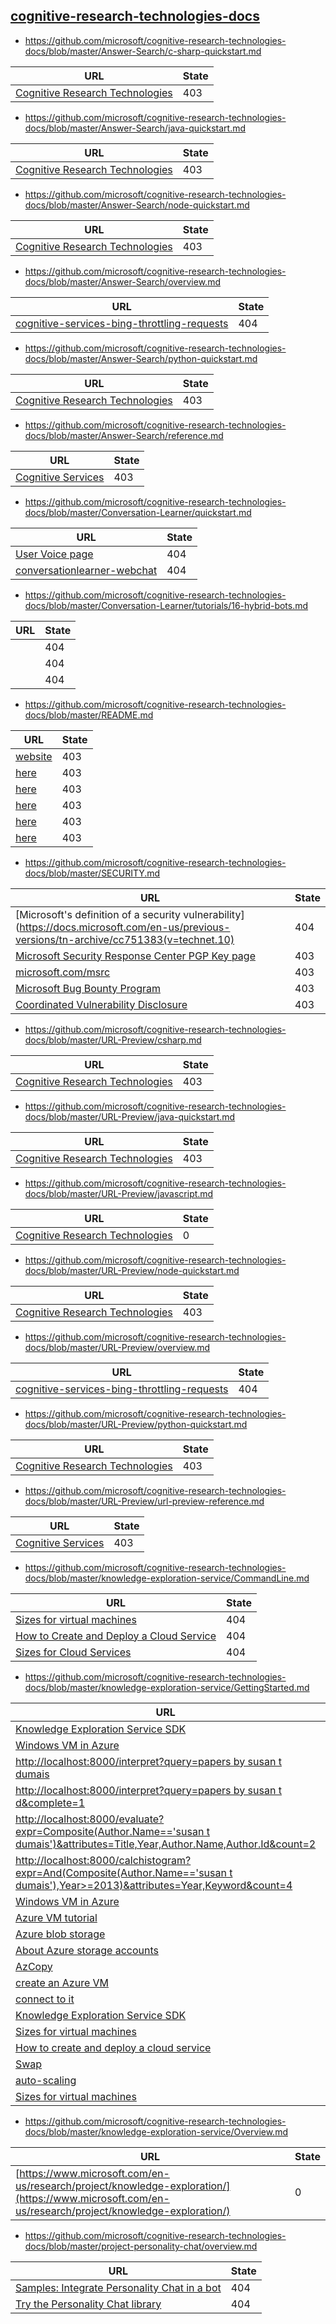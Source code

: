 
## [cognitive-research-technologies-docs](https://github.com/microsoft/cognitive-research-technologies-docs)
* https://github.com/microsoft/cognitive-research-technologies-docs/blob/master/Answer-Search/c-sharp-quickstart.md

| URL | State |
| --- | --- |
| [Cognitive Research Technologies](https://www.microsoft.com/en-us/research/project/answer-search/) | 403 |

* https://github.com/microsoft/cognitive-research-technologies-docs/blob/master/Answer-Search/java-quickstart.md

| URL | State |
| --- | --- |
| [Cognitive Research Technologies](https://www.microsoft.com/en-us/research/project/answer-search/) | 403 |

* https://github.com/microsoft/cognitive-research-technologies-docs/blob/master/Answer-Search/node-quickstart.md

| URL | State |
| --- | --- |
| [Cognitive Research Technologies](https://www.microsoft.com/en-us/research/project/answer-search/) | 403 |

* https://github.com/microsoft/cognitive-research-technologies-docs/blob/master/Answer-Search/overview.md

| URL | State |
| --- | --- |
| [cognitive-services-bing-throttling-requests](../../../../includes/cognitive-services-bing-throttling-requests.md) | 404 |

* https://github.com/microsoft/cognitive-research-technologies-docs/blob/master/Answer-Search/python-quickstart.md

| URL | State |
| --- | --- |
| [Cognitive Research Technologies](https://www.microsoft.com/en-us/research/project/answer-search/) | 403 |

* https://github.com/microsoft/cognitive-research-technologies-docs/blob/master/Answer-Search/reference.md

| URL | State |
| --- | --- |
| [Cognitive Services](https://www.microsoft.com/cognitive-services/) | 403 |

* https://github.com/microsoft/cognitive-research-technologies-docs/blob/master/Conversation-Learner/quickstart.md

| URL | State |
| --- | --- |
| [User Voice page](https://aka.ms/conversation-learner-uservoice) | 404 |
| [conversationlearner-webchat](https://github.com/Microsoft/ConversationLearner-WebChat) | 404 |

* https://github.com/microsoft/cognitive-research-technologies-docs/blob/master/Conversation-Learner/tutorials/16-hybrid-bots.md

| URL | State |
| --- | --- |
| [](../media/tutorial17_sessionstart.PNG) | 404 |
| [](../media/tutorial17_sessionend.PNG) | 404 |
| [](../media/tutorial17_useConversationLearner.PNG) | 404 |

* https://github.com/microsoft/cognitive-research-technologies-docs/blob/master/README.md

| URL | State |
| --- | --- |
| [website](https://www.microsoft.com/en-us/research/group/cognitive-research/) | 403 |
| [here](https://www.microsoft.com/en-us/research/project/answer-search/) | 403 |
| [here](https://www.microsoft.com/en-us/research/project/conversation-learner/) | 403 |
| [here](https://www.microsoft.com/en-us/research/project/knowledge-exploration/) | 403 |
| [here](https://www.microsoft.com/en-us/research/project/personality-chat/) | 403 |
| [here](https://www.microsoft.com/en-us/research/project/url-preview/) | 403 |

* https://github.com/microsoft/cognitive-research-technologies-docs/blob/master/SECURITY.md

| URL | State |
| --- | --- |
| [Microsoft's definition of a security vulnerability](https://docs.microsoft.com/en-us/previous-versions/tn-archive/cc751383(v=technet.10) | 404 |
| [Microsoft Security Response Center PGP Key page](https://www.microsoft.com/en-us/msrc/pgp-key-msrc) | 403 |
| [microsoft.com/msrc](https://www.microsoft.com/msrc) | 403 |
| [Microsoft Bug Bounty Program](https://microsoft.com/msrc/bounty) | 403 |
| [Coordinated Vulnerability Disclosure](https://www.microsoft.com/en-us/msrc/cvd) | 403 |

* https://github.com/microsoft/cognitive-research-technologies-docs/blob/master/URL-Preview/csharp.md

| URL | State |
| --- | --- |
| [Cognitive Research Technologies](https://www.microsoft.com/en-us/research/project/answer-search/) | 403 |

* https://github.com/microsoft/cognitive-research-technologies-docs/blob/master/URL-Preview/java-quickstart.md

| URL | State |
| --- | --- |
| [Cognitive Research Technologies](https://www.microsoft.com/en-us/research/project/answer-search/) | 403 |

* https://github.com/microsoft/cognitive-research-technologies-docs/blob/master/URL-Preview/javascript.md

| URL | State |
| --- | --- |
| [Cognitive Research Technologies](https://www.microsoft.com/en-us/research/project/url-preview/) | 0 |

* https://github.com/microsoft/cognitive-research-technologies-docs/blob/master/URL-Preview/node-quickstart.md

| URL | State |
| --- | --- |
| [Cognitive Research Technologies](https://www.microsoft.com/en-us/research/project/answer-search/) | 403 |

* https://github.com/microsoft/cognitive-research-technologies-docs/blob/master/URL-Preview/overview.md

| URL | State |
| --- | --- |
| [cognitive-services-bing-throttling-requests](../../../../includes/cognitive-services-bing-throttling-requests.md) | 404 |

* https://github.com/microsoft/cognitive-research-technologies-docs/blob/master/URL-Preview/python-quickstart.md

| URL | State |
| --- | --- |
| [Cognitive Research Technologies](https://www.microsoft.com/en-us/research/project/answer-search/) | 403 |

* https://github.com/microsoft/cognitive-research-technologies-docs/blob/master/URL-Preview/url-preview-reference.md

| URL | State |
| --- | --- |
| [Cognitive Services](https://www.microsoft.com/cognitive-services/) | 403 |

* https://github.com/microsoft/cognitive-research-technologies-docs/blob/master/knowledge-exploration-service/CommandLine.md

| URL | State |
| --- | --- |
| [Sizes for virtual machines](../../../articles/virtual-machines/virtual-machines-windows-sizes.md) | 404 |
| [How to Create and Deploy a Cloud Service](../../../articles/cloud-services/cloud-services-how-to-create-deploy-portal.md) | 404 |
| [Sizes for Cloud Services](../../../articles/cloud-services/cloud-services-sizes-specs.md) | 404 |

* https://github.com/microsoft/cognitive-research-technologies-docs/blob/master/knowledge-exploration-service/GettingStarted.md

| URL | State |
| --- | --- |
| [Knowledge Exploration Service SDK](https://www.microsoft.com/en-us/download/details.aspx?id=51488) | 0 |
| [Windows VM in Azure](../../../articles/virtual-machines/windows/quick-create-portal.md) | 404 |
| [http://localhost:8000/interpret?query=papers by susan t dumais](http://localhost:8000/interpret?query=papers%20by%20susan%20t%20dumais) | 0 |
| [http://localhost:8000/interpret?query=papers by susan t d&complete=1](http://localhost:8000/interpret?query=papers%20by%20susan%20t%20d&complete=1) | 0 |
| [http://localhost:8000/evaluate?expr=Composite(Author.Name=='susan t dumais')&attributes=Title,Year,Author.Name,Author.Id&count=2](http://localhost:8000/evaluate?expr=Composite%28Author.Name==%27susan%20t%20dumais%27%29&attributes=Title,Year,Author.Name,Author.Id&count=2) | 0 |
| [http://localhost:8000/calchistogram?expr=And(Composite(Author.Name=='susan t dumais'),Year>=2013)&attributes=Year,Keyword&count=4](http://localhost:8000/calchistogram?expr=And%28Composite%28Author.Name=='susan%20t%20dumais'%29,Year>=2013%29&attributes=Year,Keyword&count=4) | 0 |
| [Windows VM in Azure](../../../articles/virtual-machines/windows/quick-create-portal.md) | 404 |
| [Azure VM tutorial](../../../articles/virtual-machines/windows/quick-create-portal.md) | 404 |
| [Azure blob storage](../../storage/blobs/storage-dotnet-how-to-use-blobs.md) | 404 |
| [About Azure storage accounts](../../storage/common/storage-create-storage-account.md) | 404 |
| [AzCopy](../../storage/common/storage-use-azcopy.md) | 404 |
| [create an Azure VM](../../../articles/virtual-machines/windows/quick-create-portal.md) | 404 |
| [connect to it](../../../articles/virtual-machines/windows/quick-create-portal.md#connect-to-virtual-machine) | 404 |
| [Knowledge Exploration Service SDK](https://www.microsoft.com/en-us/download/details.aspx?id=51488) | 403 |
| [Sizes for virtual machines](../../../articles/virtual-machines/virtual-machines-windows-sizes.md) | 404 |
| [How to create and deploy a cloud service](../../../articles/cloud-services/cloud-services-how-to-create-deploy-portal.md) | 404 |
| [Swap](../../../articles/cloud-services/cloud-services-nodejs-stage-application.md) | 404 |
| [auto-scaling](../../../articles/cloud-services/cloud-services-how-to-scale-portal.md) | 404 |
| [Sizes for virtual machines](../../../articles/virtual-machines/virtual-machines-windows-sizes.md) | 404 |

* https://github.com/microsoft/cognitive-research-technologies-docs/blob/master/knowledge-exploration-service/Overview.md

| URL | State |
| --- | --- |
| [https://www.microsoft.com/en-us/research/project/knowledge-exploration/](https://www.microsoft.com/en-us/research/project/knowledge-exploration/) | 0 |

* https://github.com/microsoft/cognitive-research-technologies-docs/blob/master/project-personality-chat/overview.md

| URL | State |
| --- | --- |
| [Samples: Integrate Personality Chat in a bot](https://github.com/Microsoft/BotBuilder-PersonalityChat/) | 404 |
| [Try the Personality Chat library](https://github.com/Microsoft/BotBuilder-PersonalityChat/tree/master/CSharp) | 404 |
